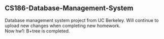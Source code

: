 ## CS186-Database-Management-System
Database management system project from UC Berkeley. Will continue to upload new changes when completing new homework.  
Now hw1: B+tree is completed.
